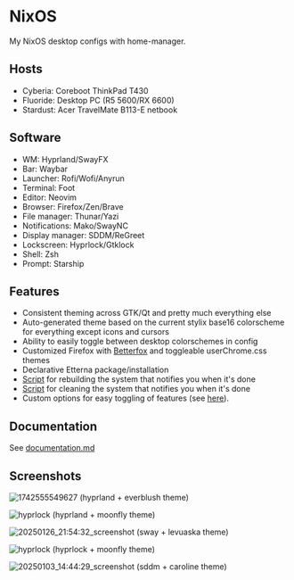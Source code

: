 # NixOS
My NixOS desktop configs with home-manager.

## Hosts
- Cyberia: Coreboot ThinkPad T430
- Fluoride: Desktop PC (R5 5600/RX 6600)
- Stardust: Acer TravelMate B113-E netbook

## Software
- WM: Hyprland/SwayFX
- Bar: Waybar
- Launcher: Rofi/Wofi/Anyrun
- Terminal: Foot
- Editor: Neovim
- Browser: Firefox/Zen/Brave
- File manager: Thunar/Yazi
- Notifications: Mako/SwayNC
- Display manager: SDDM/ReGreet
- Lockscreen: Hyprlock/Gtklock
- Shell: Zsh
- Prompt: Starship

## Features
- Consistent theming across GTK/Qt and pretty much everything else
- Auto-generated theme based on the current stylix base16 colorscheme for everything except icons and cursors
- Ability to easily toggle between desktop colorschemes in config
- Customized Firefox with [Betterfox](https://github.com/yokoffing/BetterFox) and toggleable userChrome.css themes
- Declarative Etterna package/installation
- [Script](https://github.com/yazoink/nixos/blob/main/modules/home-manager/features/shell-config/scripts/rebuild/rebuild) for rebuilding the system that notifies you when it's done
- [Script](https://github.com/yazoink/nixos/blob/main/modules/home-manager/features/shell-config/scripts/clean/clean) for cleaning the system that notifies you when it's done
- Custom options for easy toggling of features (see [here](https://github.com/yazoink/nixos/tree/main/options)).

## Documentation
See [documentation.md](./documentation.md)
  
## Screenshots
![1742555549627](https://github.com/user-attachments/assets/f6b142ba-3873-48ff-9216-00879df519f4)
(hyprland + everblush theme)

![hyprlock](https://github.com/user-attachments/assets/22db2890-6042-41ef-9415-53587d89efda)
(hyprland + moonfly theme)

![20250126_21:54:32_screenshot](https://github.com/user-attachments/assets/1322e8f8-dc31-4a55-a02b-df2f07b3cfcc)
(sway + levuaska theme)

![hyprlock](https://github.com/user-attachments/assets/88abc4f2-a657-4025-96eb-5fb28f0dc6a7)
(hyprlock + moonfly theme)

![20250103_14:44:29_screenshot](https://github.com/user-attachments/assets/f510d75f-528b-4f19-8a3a-bf155aa5cc5e)
(sddm + caroline theme)
